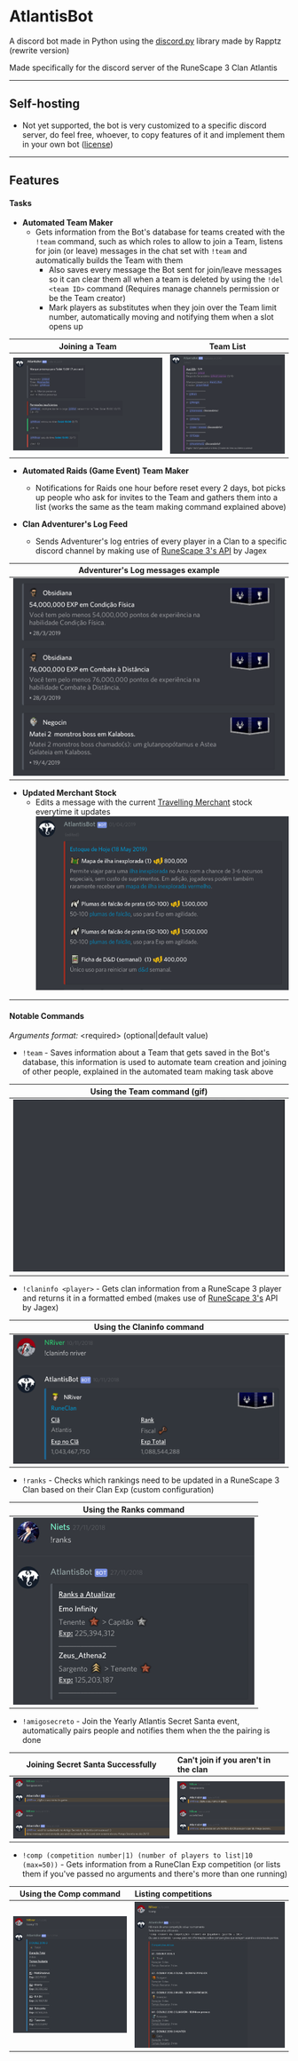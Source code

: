 # AtlantisBot

A discord bot made in Python using the [discord.py](https://github.com/Rapptz/discord.py/tree/rewrite) library made by Rapptz (rewrite version)

Made specifically for the discord server of the RuneScape 3 Clan Atlantis

***

## Self-hosting

- Not yet supported, the bot is very customized to a specific discord server, do feel free, whoever, to copy features of it and implement them in your own bot ([license](LICENSE))

***

## Features

#### Tasks

- **Automated Team Maker** 
    - Gets information from the Bot's database for teams created with the `!team` command, such as which roles to allow to join a Team, listens for join (or leave) messages in the chat set with `!team` and automatically builds the Team with them
        - Also saves every message the Bot sent for join/leave messages so it can clear them all when a team is deleted by using the `!del <team ID>` command (Requires manage channels permission or be the Team creator)
        - Mark players as substitutes when they join over the Team limit number, automatically moving and notifying them when a slot opens up

 Joining a Team                              |  Team List                                  |
:-------------------------------------------:|:-------------------------------------------:|
![](/images/tasks/joining_team_example.png)  | ![](/images/tasks/created_team_example.png)                              |

- **Automated Raids (Game Event) Team Maker** 
    - Notifications for Raids one hour before reset every 2 days, bot picks up people who ask for invites to the Team and gathers them into a list (works the same as the team making command explained above)

- **Clan Adventurer's Log Feed**
    - Sends Adventurer's log entries of every player in a Clan to a specific discord channel by making use of [RuneScape 3's API](https://rs.wiki/API) by Jagex

Adventurer's Log messages example    |
:-----------------------------------:|
![](/images/tasks/advlog_example.png)|

- **Updated Merchant Stock**
    - Edits a message with the current [Travelling Merchant](https://runescape.wiki/w/Travelling_Merchant's_Shop) stock everytime it updates
    ![](/images/tasks/merchant.png)

***

#### Notable Commands

*Arguments format:* \<required\> (optional|default value)

- `!team` - Saves information about a Team that gets saved in the Bot's database, this information is used to automate team creation and joining of other people, explained in the automated team making task above

Using the Team command (gif)          |
:------------------------------------:|
![](/images/commands/team_creation_example.gif)|

- `!claninfo <player>` - Gets clan information from a RuneScape 3 player and returns it in a formatted embed (makes use of [RuneScape 3's](https://rs.wiki/API) API by Jagex)

Using the Claninfo command                |
:----------------------------------------:|
![](/images/commands/claninfo_example.png)|

- `!ranks` - Checks which rankings need to be updated in a RuneScape 3 Clan based on their Clan Exp (custom configuration)

Using the Ranks command                |
:-------------------------------------:|
![](/images/commands/ranks_example.png)|

- `!amigosecreto` - Join the Yearly Atlantis Secret Santa event, automatically pairs people and notifies them when the the pairing is done

Joining Secret Santa Successfully              |     Can't join if you aren't in the clan     |
:---------------------------------------------:|:---------------------------------------------|
![](/images/commands/amigo_secreto_success.png)| ![](/images/commands/amigo_secreto_fail.png) |

- `!comp (competition number|1) (number of players to list|10 (max=50))` - Gets information from a RuneClan Exp competition (or lists them if you've passed no arguments and there's more than one running)

Using the Comp command                | Listing competitions                          |
:------------------------------------:|:----------------------------------------------|
![](/images/commands/comp_example.png)|![](/images/commands/multiple_comp_example.png)|
